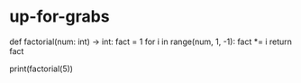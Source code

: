 # up-for-grabs
def factorial(num: int) -> int:
	fact = 1
	for i in range(num, 1, -1):
		fact *= i
	return fact

print(factorial(5))
